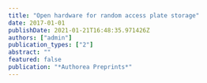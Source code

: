 ```yaml
---
title: "Open hardware for random access plate storage"
date: 2017-01-01
publishDate: 2021-01-21T16:48:35.971426Z
authors: ["admin"]
publication_types: ["2"]
abstract: ""
featured: false
publication: "*Authorea Preprints*"
---
```


